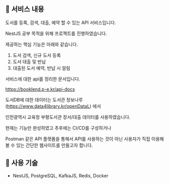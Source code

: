 ## 📜 서비스 내용

도서를 등록, 검색, 대출, 예약 할 수 있는 API 서비스입니다.

NestJS 공부 목적을 위해 프로젝트를 진행하였습니다.

제공하는 핵심 기능은 아래와 같습니다.

1. 도서 검색, 신규 도서 등록
2. 도서 대출 및 반납
3. 대출된 도서 예약, 반납 시 알림


서비스에 대한 api를 정리한 문서입니다. 

https://booklend.p-e.kr/api-docs


도서DB에 대한 데이터는 도서관 정보나루(https://www.data4library.kr/openDataL) 에서

인천광역시 교육청 부평도서관  장서/대출 데이터를 사용하였습니다.

현재는 기능만 완성하였고 추후에는 CI/CD를 구성하거나

Postman 같은 API 플랫폼을 통해서 API를 사용하는 것이 아닌 사용자가 직접 이용해볼 수 있는 간단한 웹사이트를 만들고자 합니다.

## 🔨 사용 기술

- NestJS, PostgreSQL, KafkaJS, Redis, Docker
